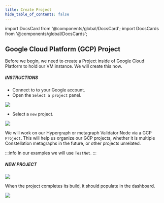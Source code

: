 ```yaml
---
title: Create Project
hide_table_of_contents: false
---
```

<intro-end />

import DocsCard from '@components/global/DocsCard';
import DocsCards from '@components/global/DocsCards';

<head>
  <title>Google Cloud Platform GCP</title>
  <meta
    name="description"
    content="Create a Project to work with on Google Cloud Platform (GCP)."
  />
</head>

## Google Cloud Platform (GCP) Project

Before we begin, we need to create a Project inside of Google Cloud Platform to hold our VM instance. We will create this now.

##### INSTRUCTIONS

- Connect to to your Google account.
- Open the `Select a project` panel.

![](/img/validator_nodes/node-gcp-project1.png)

- Select a `new` project.

![](/img/validator_nodes/node-gcp-project2.png)

We will work on our Hypergraph or metagraph Validator Node via a GCP `Project`. This will help us organize our GCP projects, whether it is multiple Constellation metagraphs in the future, or other projects unrelated.

:::info
In our examples we will use `TestNet`.
:::

##### NEW PROJECT

![](/img/validator_nodes/node-gcp-project3.png)

When the project completes its build, it should populate in the dashboard.

![](/img/validator_nodes/node-gcp-project4.png)